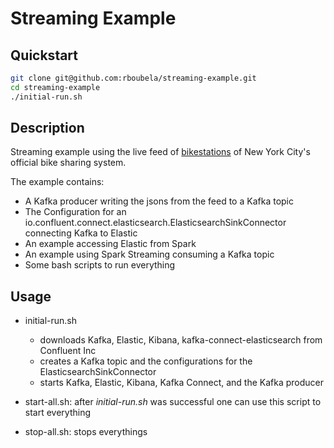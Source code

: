 # Streaming Example

## Quickstart

```bash
git clone git@github.com:rboubela/streaming-example.git
cd streaming-example
./initial-run.sh
```

## Description

Streaming example using the live feed of [bikestations](https://feeds.citibikenyc.com/stations/stations.json) of New York City's official bike sharing system.

The example contains:

- A Kafka producer writing the jsons from the feed to a Kafka topic
- The Configuration for an io.confluent.connect.elasticsearch.ElasticsearchSinkConnector connecting Kafka to Elastic
- An example accessing Elastic from Spark
- An example using Spark Streaming consuming a Kafka topic
- Some bash scripts to run everything

## Usage

- initial-run.sh
    * downloads Kafka, Elastic, Kibana, kafka-connect-elasticsearch from Confluent Inc
    * creates a Kafka topic and the configurations for the ElasticsearchSinkConnector
    * starts Kafka, Elastic, Kibana, Kafka Connect, and the Kafka producer
    
  
- start-all.sh: after *initial-run.sh* was successful one can use this script to start everything

- stop-all.sh: stops everythings
